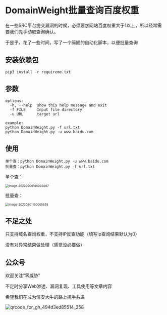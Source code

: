 # DomainWeight批量查询百度权重

在一些SRC平台提交漏洞的时候，必须要求网站百度权重大于1以上，所以经常需要我们先手动取查询确认。

于是乎，花了一些时间，写了一个简陋的自动化脚本，以便批量查询

## 安装依赖包

```
pip3 install -r requireme.txt
```

## 参数

```
options:
  -h, --help  show this help message and exit
  -f FILE     Input file directory
  -u URL      target url

example:
python DomainWeight.py -f url.txt
python DomainWeight.py -u www.baidu.com
```

## 使用

```
单个查：python DomainWeight.py -u www.baidu.com
批量查：python DomainWeight.py -f url.txt
```

单个查：

<img src="https://i0.hdslb.com/bfs/album/e8fcc6856fb6d26c038681f8554b2d082f1f9c61.png" alt="image-20220906165003067" style="zoom:67%;" />

批量查：

<img src="https://i0.hdslb.com/bfs/album/97c365fdec4321e34ceea38c69e18d4a28434f2d.png" alt="image-20220801180005655" style="zoom: 67%;" />

## 不足之处

只支持域名查询权重，不支持IP反查功能（填写ip查询结果默认为0）

没有对异常结果做处理（感觉没必要做）

## 公众号

欢迎关注“零威胁”

不定时分享Web渗透、漏洞复现、工具使用等文章内容

希望我们在成为信安大牛的路上携手共进

![qrcode_for_gh_494d3ed85514_258](https://i0.hdslb.com/bfs/album/8f884764fff25ddedfce375656d995056f78094c.jpg)